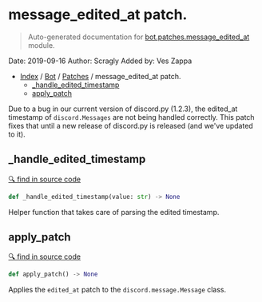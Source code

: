 # message_edited_at patch.

> Auto-generated documentation for [bot.patches.message_edited_at](https://github.com/python-discord/bot/blob/master/bot/patches/message_edited_at.py) module.

Date: 2019-09-16
Author: Scragly
Added by: Ves Zappa

- [Index](../../README.md#modules) / [Bot](../index.md#bot) / [Patches](index.md#patches) / message_edited_at patch.
  - [_handle_edited_timestamp](#_handle_edited_timestamp)
  - [apply_patch](#apply_patch)

Due to a bug in our current version of discord.py (1.2.3), the edited_at timestamp of
`discord.Messages` are not being handled correctly. This patch fixes that until a new
release of discord.py is released (and we've updated to it).

## _handle_edited_timestamp

[🔍 find in source code](https://github.com/python-discord/bot/blob/master/bot/patches/message_edited_at.py#L19)

```python
def _handle_edited_timestamp(value: str) -> None
```

Helper function that takes care of parsing the edited timestamp.

## apply_patch

[🔍 find in source code](https://github.com/python-discord/bot/blob/master/bot/patches/message_edited_at.py#L24)

```python
def apply_patch() -> None
```

Applies the `edited_at` patch to the `discord.message.Message` class.
